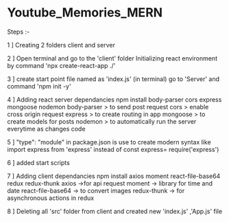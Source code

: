 # Youtube_Memories_MERN
Steps :-

1 ]
Creating 2 folders client and server

2 ]
Open terminal and go to the 'client' folder
Initializing react environment by command 
'npx create-react-app ./'

3 ]
create start point file named as 'index.js'
(in terminal) go to 'Server' and command 'npm init -y' 

4 ] 
Adding react server dependancies
npm install body-parser cors express mongoose nodemon
body-parser   > to send post request
cors          > enable cross origin request
express       > to create routing in app
mongoose      > to create models for posts
nodemon       > to automatically run the server everytime as changes code

5 ]
"type": "module" in package.json is use to create modern syntax 
like 
import express from 'express' 
instead of
const express= require('express')

6 ]
added start scripts


7 ]
Adding client dependancies
npm install axios moment react-file-base64 redux redux-thunk
axios   ->for api request
moment  -> library for time and date
react-file-base64  -> to convert images
redux-thunk         -> for asynchronous actions in redux


8 ] 
Deleting all 'src' folder from client and created new 
'index.js' ,'App.js' file
